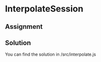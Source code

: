 # InterpolateSession

## Assignment




## Solution

You can find the solution in /src/interpolate.js

